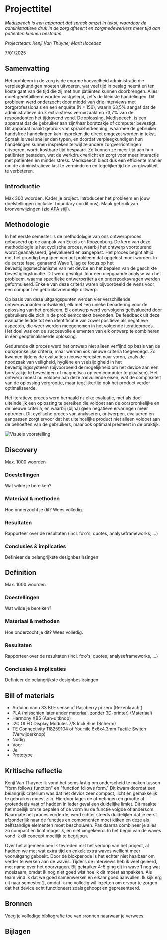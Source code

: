 # Projecttitel
*Medispeech is een apparaat dat spraak omzet in tekst, waardoor de administratieve druk in de zorg afneemt en zorgmedewerkers meer tijd aan patiënten kunnen besteden.* 

*Projectteam: Kenji Van Thuyne; Marit Hocedez*

7/01/2025

## Samenvatting
Het probleem in de zorg is de enorme hoeveelheid administratie die verpleegkundigen moeten uitvoeren, wat veel tijd in beslag neemt en ten koste gaat van de tijd die zij met hun patiënten kunnen doorbrengen. Alles moet gedetailleerd worden vastgelegd, zelfs de kleinste handelingen. Dit probleem werd onderzocht door middel van drie interviews met zorgprofessionals en een enquête (N = 156), waarin 63,5% aangaf dat de administratieve druk extra stress veroorzaakt en 73,7% van de respondenten het tijdrovend vond. De oplossing, Medispeech, is een apparaat dat de gebruiker aan zijn/haar borstzakje of computer bevestigt. Dit apparaat maakt gebruik van spraakherkenning, waarmee de gebruiker handsfree handelingen kan inspreken die direct omgezet worden in tekst. Spraak is veel sneller dan typen, en doordat verpleegkundigen hun handelingen kunnen inspreken terwijl ze andere zorgverrichtingen uitvoeren, wordt kostbare tijd bespaard. Zo kunnen ze meer tijd aan hun patiënten besteden, wat de werkdruk verlicht en zorgt voor meer interactie met patiënten en minder stress. Medispeech biedt dus een efficiënte manier om de administratieve last te verminderen en tegelijkertijd de zorgkwaliteit te verbeteren.

## Introductie
Max 300 woorden.
Kader je project. Introduceer het probleem en jouw doelstellingen (inclusief boundary conditions).
Maak gebruik van bronverwijzingen ([zie APA stijl](https://www.scribbr.nl/category/apa-stijl/)).

## Methodologie
In het eerste semester is de methodologie van ons ontwerpproces gebaseerd op de aanpak van Eekels en Roozenburg. De kern van deze methodologie is het cyclische proces, waarbij het ontwerp voortdurend wordt geanalyseerd, geëvalueerd en aangepast. Het proces begint altijd met het grondig begrijpen van het probleem dat opgelost moet worden. In de eerste fase, genaamd Wave 1, lag de focus op het bevestigingsmechanisme van het device en het bepalen van de geschikte bevestigingslocatie. Dit werd gevolgd door een diepgaande analyse van het probleem, waarna specifieke ontwerpcriteria en onderzoeksvragen werden geformuleerd. Enkele van deze criteria waren bijvoorbeeld de wens voor een compact en gebruiksvriendelijk ontwerp.

Op basis van deze uitgangspunten werden vier verschillende ontwerpvarianten ontwikkeld, elk met een unieke benadering voor de oplossing van het probleem. Elk ontwerp werd vervolgens geëvalueerd door gebruikers die zich in de probleemcontext bevonden. De feedback uit deze evaluatie leidde tot een identificatie van zowel positieve als negatieve aspecten, die weer werden meegenomen in het volgende iteratieproces. Het doel was om de succesvolle elementen van elk ontwerp te combineren in één geoptimaliseerde oplossing.

Gedurende dit proces werd het ontwerp niet alleen verfijnd op basis van de oorspronkelijke criteria, maar werden ook nieuwe criteria toegevoegd. Zo kwamen tijdens de evaluaties nieuwe vereisten naar voren, zoals de noodzaak van veiligheid, hygiëne en veelzijdigheid in het bevestigingssysteem (bijvoorbeeld de mogelijkheid om het device aan een borstzakje te bevestigen of magnetisch op een computer te plaatsen). Het ontwerp moest nu voldoen aan deze aanvullende eisen, wat de complexiteit van de oplossing vergrootte, maar tegelijkertijd ook het product verder optimaliseerde.

Het iteratieve proces werd herhaald na elke evaluatie, met als doel uiteindelijk een oplossing te bereiken die voldoet aan de oorspronkelijke en de nieuwe criteria, en waarbij (bijna) geen negatieve ervaringen meer optreden. Dit cyclische proces van analyseren, ontwerpen, evalueren en aanpassen zorgt ervoor dat het uiteindelijke product niet alleen voldoet aan de behoeften van de gebruikers, maar ook optimaal presteert in de praktijk.

![Visuele voorstelling](https://github.com/user-attachments/assets/1f569bc6-096e-4721-a5f6-6ac174f5f4df)


## Discovery
Max. 1000 woorden
### Doestellingen
Wat wilde je bereiken?
### Materiaal & methoden
Hoe onderzocht je dit? Wees volledig.
### Resultaten
Rapporteer over de resultaten (incl. foto's, quotes, analyseframeworks, ...)
### Conclusies & implicaties
Definieer de belangrijkste designbeslissingen

## Definition
Max. 1000 woorden
### Doestellingen
Wat wilde je bereiken?
### Materiaal & methoden
Hoe onderzocht je dit? Wees volledig.
### Resultaten
Rapporteer over de resultaten (incl. foto's, quotes, analyseframeworks, ...)
### Conclusies & implicaties
Definieer de belangrijkste designbeslissingen

## Bill of materials
- Arduino nano 33 BLE sense of Raspberry pi zero (Rekenkracht)
- PLA (misschien later ander materiaal, zonder 3D-printer) (Materiaal)
- Harmony XB5 (Aan-uitknop)
- I2C OLED Display Modules 7/8 Inch Blue (Scherm)
- TE Connectivity 118259104 of Youmile 6x6x4.3mm Tactile Switch (Verwijderknop)
- Nodig
- Voor
- Je
- Prototype

## Kritische reflectie
Kenji Van Thuyne:
Ik vond het soms lastig om onderscheid te maken tussen "form follows function" en "function follows form." Dit kwam doordat een belangrijk criterium was dat het device zeer compact, licht en gemakkelijk te gebruiken moest zijn. Hierdoor lagen de afmetingen en grootte al grotendeels vast of hadden in ieder geval een duidelijke limiet. Dit maakte het moeilijk om te bepalen of de vorm nu de functie volgde of andersom. Naarmate het proces vorderde, werd echter steeds duidelijker dat je eerst afzonderlijk naar de functies en componenten moet kijken en deze als zelfstandige elementen moet beschouwen. Pas daarna combineer je alles zo compact en licht mogelijk, en niet omgekeerd. In het begin van de waves vond ik dit concept moeilijk te begrijpen.

Over het algemeen ben ik tevreden met het verloop van het project, al hadden we met wat extra tijd en enkele extra waves wellicht meer vooruitgang geboekt. Door de blokperiode is het echter niet haalbaar om verder te werken aan de waves. Tijdens de interviews heb ik veel geleerd, met name over het doorvragen. Bij gebruiker 4-5 ging dit in wave 1 nog wat moeizaam, omdat ik nog niet goed wist hoe ik dit moest aanpakken. Als team vind ik dat we goed samenwerken en elkaar goed aanvullen. Ik kijk erg uit naar semester 2, omdat ik me volledig wil inzetten om ervoor te zorgen dat het device echt functioneert zoals gehoopt en gepresenteerd.
## Bronnen
Voeg je volledige bibliografie toe van bronnen naarwaar je verwees.

## Bijlagen
